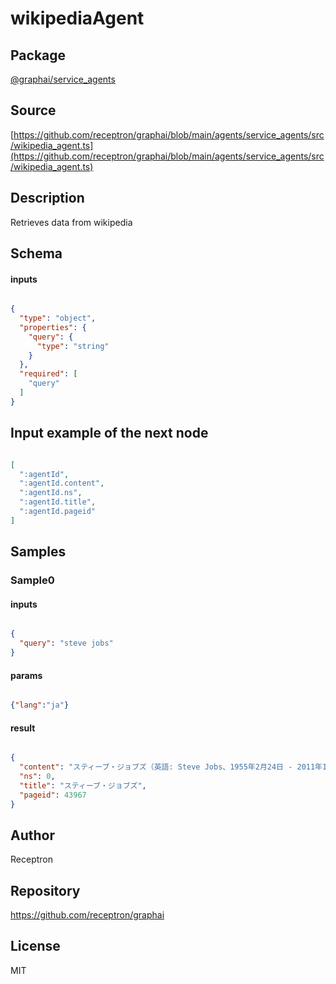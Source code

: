 # wikipediaAgent

## Package
[@graphai/service_agents](https://www.npmjs.com/package/@graphai/service_agents)
## Source
[https://github.com/receptron/graphai/blob/main/agents/service_agents/src/wikipedia_agent.ts](https://github.com/receptron/graphai/blob/main/agents/service_agents/src/wikipedia_agent.ts)

## Description

Retrieves data from wikipedia

## Schema

#### inputs

```json

{
  "type": "object",
  "properties": {
    "query": {
      "type": "string"
    }
  },
  "required": [
    "query"
  ]
}

```

## Input example of the next node

```json

[
  ":agentId",
  ":agentId.content",
  ":agentId.ns",
  ":agentId.title",
  ":agentId.pageid"
]

```

## Samples

### Sample0

#### inputs

```json

{
  "query": "steve jobs"
}

```

#### params

```json

{"lang":"ja"}

```

#### result

```json

{
  "content": "スティーブ・ジョブズ（英語: Steve Jobs、1955年2月24日 - 2011年10月5日）は、アメリカ合衆国の起業家、実業家、工業デザイナー。正式な氏名はスティーブン・ポール・ジョブズ（英語: Steven Paul Jobs）。アメリカ国家技術賞、大統領自由勲章を受賞している。\nAppleの共同創業者の一人であり、同社のCEOを務め、一切の妥協を許さないカリスマ的変革者として知られる。NeXTやピクサー・アニメーション・スタジオの創業者でもあり、ウォルト・ディズニー・カンパニーなどの役員を歴任した。AppleⅡなどによりパーソナルコンピュータ（パソコン）の概念を市場に普及させ、iPodとiTunes及びiTunes Storeによって音楽業界に変革をもたらし、iPhoneおよびiPadを世に送り出したと評された。\n\n\n== 略歴 ==\n1976年、ジョブズは友人のスティーブ・ウォズニアックが自作したマイクロコンピュータ「Apple I」を販売するために起業することを決意し、同年4月1日にウォズニアックおよびロナルド・ウェインとの共同で「Apple Computer Company（アップルコンピュータ・カンパニー）」を創業した。Apple Computer（以下Apple）が1977年に発売した「Apple II」は商業的な大成功を収め、パーソナルコンピュータという概念を世間一般に浸透させた。Appleはシリコンバレーを代表する企業に急成長を遂げ、ジョブズは1980年12月のApple IPO時に2億5,600万ドルもの個人資産を手にし、1982年2月には『タイム』誌の表紙を飾るなど若くして著名な起業家となった。\nその後、ジョブズは先進的なGUIやマウスを持つコンピュータ「Macintosh」の開発を主導した。1984年に発表されたMacintoshはマスコミから絶賛され当初は売れ行きも良く、ジョブズの名声を高めたが、発売から数カ月後には深刻な販売不振に陥り、Apple社内でのジョブズの地位を危ういものにした。1985年5月、ジョブズはCEOのジョン・スカリーによって全ての業務から解任されて閑職へと追いやられ、同年9月にはAppleを去った。\nApple退職後、ジョブズはルーカスフィルムのコンピュータ・アニメーション部門を1,000万ドルで買収し、ピクサー・アニメーション・スタジオを設立した。また、自ら創立したNeXT Computerで、NeXTワークステーション（NeXTcube, NeXTstation）とオペレーティングシステム（OS）NEXTSTEPを開発を指揮・主導した。\n1996年、業績不振に陥っていたAppleにNeXTを売却すると同時に復帰、1997年には、iCEO（暫定CEO、Interim CEOの略）となる。同年には、不倶戴天のライバルとさえされていたマイクロソフトとの提携と、同社からの支援を得ることに成功し、また社内ではリストラを進めてAppleの業績を向上させた。\n\n2000年、正式にCEOに就任。2001年から2003年にかけてMacのOSをNeXTの技術を基盤としたMac OS Xへと切り替える。その後はiPod・iPhone・iPad、Appleの業務範囲を従来のパソコンからデジタル家電とメディア配信事業へと拡大させた。一方で、2003年には膵臓がんと診断された。\nCEOに就任して以来、基本給与として年1ドルしか受け取っていなかったことで有名であり（実質的には無給与であるが、この1ドルという額は、居住地のカリフォルニア州法により、社会保障番号を受けるために給与証明が必要なことによる）、このため「世界でもっとも給与の安い最高経営責任者」と呼ばれた。しかし、無報酬ではなくAppleから莫大なストックオプションやビジネスジェット機などを得ている。2006年にピクサーをディズニーが74億ドルで買収したことにより、ピクサー株の50%を保有するジョブズはディズニーの個人筆頭株主となり同社の役員に就任したが、ディズニーからの役員報酬は辞退していた。\n2011年10月5日、膵臓がんにより死去。56歳没。\n2012年2月11日、第54回グラミー賞で、特別功労賞の一つ「トラスティーズ賞」が授与された。2022年7月7日にはアメリカ合衆国で文民に贈られる最高位の勲章である大統領自由勲章を追贈された。",
  "ns": 0,
  "title": "スティーブ・ジョブズ",
  "pageid": 43967
}

```

## Author

Receptron

## Repository

https://github.com/receptron/graphai

## License

MIT


